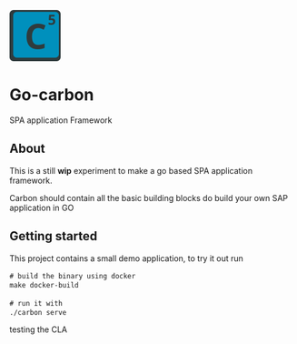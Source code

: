 ![icon_small.png](zarf%2Ficon%2Ficon_small.png)
# Go-carbon

SPA application Framework

## About
This is a still **wip** experiment to make a go based SPA application framework.

Carbon should contain all the basic building blocks do build your own SAP application in GO


## Getting started

This project contains a small demo application, to try it out run 

```
# build the binary using docker
make docker-build

# run it with 
./carbon serve
```
testing the CLA
